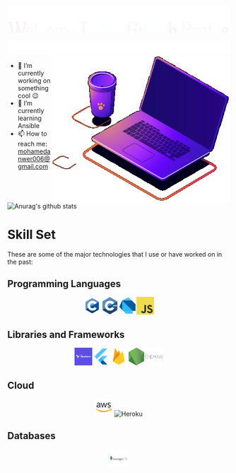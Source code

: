 <p align ="center"><img src="./assets/title.svg" />
</p>

<img src="./assets/marquee.svg" />
<!-- 
<img src="./assets/ezgif-3-1d32d155182e.gif" /> -->

<!-- <p align ="center"> -->
<img src="./assets/lap.gif" align="right"/>
<!-- </p> -->

- 🔭 I’m currently working on something cool :wink:
- 🌱 I’m currently learning Ansible
- 📫 How to reach me: mohamedanwer006@gmail.com

![Anurag's github stats](https://github-readme-stats.vercel.app/api?username=mohamedanwer006&theme=dark)


# **Skill Set**

These are some of the major technologies that I use or have worked on in the past:

## **Programming Languages**

<p align="center">
<img title="C" alt="C" width="40px" src="https://raw.githubusercontent.com/github/explore/master/topics/c/c.png"><img title="C++" alt="C++" width="40px" src="https://raw.githubusercontent.com/github/explore/master/topics/cpp/cpp.png"><img title="Dart" alt="Dart" width="40px" src="https://raw.githubusercontent.com/github/explore/master/topics/dart/dart.png" /><img alt="JS" title="JavaScript" width="40px" src="https://raw.githubusercontent.com/github/explore/master/topics/javascript/javascript.png">
<p/>

## **Libraries and Frameworks**

<p align="center">
<img title="Terraform" alt="Terraform" width="40px" src="https://raw.githubusercontent.com/github/explore/master/topics/terraform/terraform.png"><img title="Flutter" alt="Flutter" width="40px" src="https://raw.githubusercontent.com/github/explore/master/topics/flutter/flutter.png"><img title="Firebase" alt="Firebase" width="40px" src="https://raw.githubusercontent.com/github/explore/master/topics/firebase/firebase.png"><img title="nodejs" alt="nodejs" width="40px" src="https://raw.githubusercontent.com/github/explore/master/topics/nodejs/nodejs.png"><img title="Express" alt="Express" width="40px" src="https://raw.githubusercontent.com/github/explore/master/topics/express/express.png">
<p/>

## **Cloud**

<p align="center">
<img title="AWS" alt="AWS" width="40px" src="https://raw.githubusercontent.com/github/explore/main/topics/aws/aws.png">
<img title="Heroku" alt="Heroku" width="40px" src="https://img.icons8.com/color/48/000000/heroku.png">
<p/>

## **Databases**

<p align="center">
<img title="MongoDB" alt="MongoDB" width="40px" src="https://raw.githubusercontent.com/github/explore/master/topics/mongodb/mongodb.png">
<br>
<p/>


